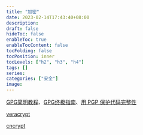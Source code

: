 ```yaml
---
title: "加密"
date: 2023-02-14T17:43:40+08:00
description:
draft: false
hideToc: false
enableToc: true
enableTocContent: false
tocFolding: false
tocPosition: inner
tocLevels: ["h2", "h3", "h4"]
tags: []
series:
categories: ["安全"]
image:
---
```

[GPG简明教程](https://blog.csdn.net/wxc20062006/article/details/49784083)、[GPG终极指南](https://www.cnblogs.com/machao/p/5938744.html)、[用 PGP 保护代码完整性](https://linux.cn/article-9524-1-rel.html)

[veracrypt](https://sourceforge.net/projects/veracrypt/files/)

[cncrypt](http://www.cncrypt.com/)

